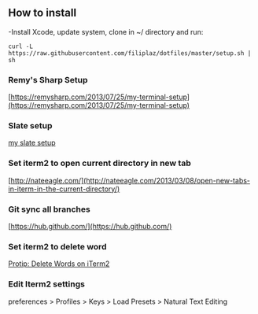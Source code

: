 ## How to install
-Install Xcode, update system, clone in ~/ directory and run:
```
curl -L https://raw.githubusercontent.com/filiplaz/dotfiles/master/setup.sh | sh
```



### Remy's Sharp Setup
[https://remysharp.com/2013/07/25/my-terminal-setup](https://remysharp.com/2013/07/25/my-terminal-setup)

### Slate setup
[my slate setup](http://vninja.net/osx/slate-setup/)

### Set iterm2 to open current directory in new tab
[http://nateeagle.com/](http://nateeagle.com/2013/03/08/open-new-tabs-in-iterm-in-the-current-directory/)

### Git sync all branches
[https://hub.github.com/](https://hub.github.com/)

### Set iterm2 to delete word
[Protip: Delete Words on iTerm2](http://felipecsl.com/blog/2012/06/05/protip-delete-words-on-iterm2-mac-osx/)


### Edit Iterm2 settings
preferences > Profiles > Keys > Load Presets > Natural Text Editing


